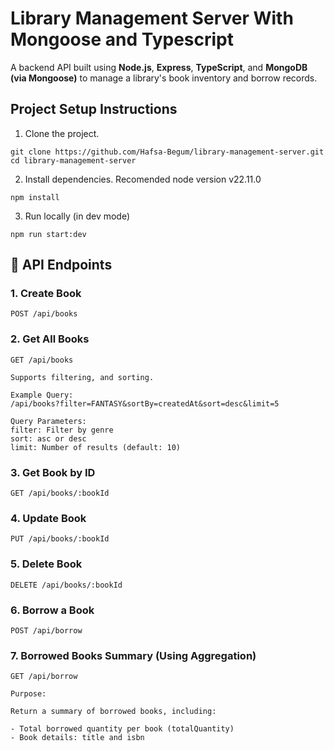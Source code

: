 # Library Management Server With Mongoose and Typescript

A backend API built using **Node.js**, **Express**, **TypeScript**, and **MongoDB (via Mongoose)** to manage a library's book inventory and borrow records.
## Project Setup Instructions
1. Clone the project.
```
git clone https://github.com/Hafsa-Begum/library-management-server.git
cd library-management-server

```
2. Install dependencies. Recomended node version v22.11.0
```
npm install

```
3. Run locally (in dev mode)
```
npm run start:dev

```
## 📒 API Endpoints
### 1. Create Book

    POST /api/books

### 2. Get All Books

    GET /api/books

    Supports filtering, and sorting.

    Example Query:
    /api/books?filter=FANTASY&sortBy=createdAt&sort=desc&limit=5

    Query Parameters:
    filter: Filter by genre
    sort: asc or desc
    limit: Number of results (default: 10)

### 3. Get Book by ID

    GET /api/books/:bookId

### 4. Update Book

    PUT /api/books/:bookId

### 5. Delete Book

    DELETE /api/books/:bookId

### 6. Borrow a Book

    POST /api/borrow

### 7. Borrowed Books Summary (Using Aggregation)

    GET /api/borrow

    Purpose:

    Return a summary of borrowed books, including:

    - Total borrowed quantity per book (totalQuantity)
    - Book details: title and isbn